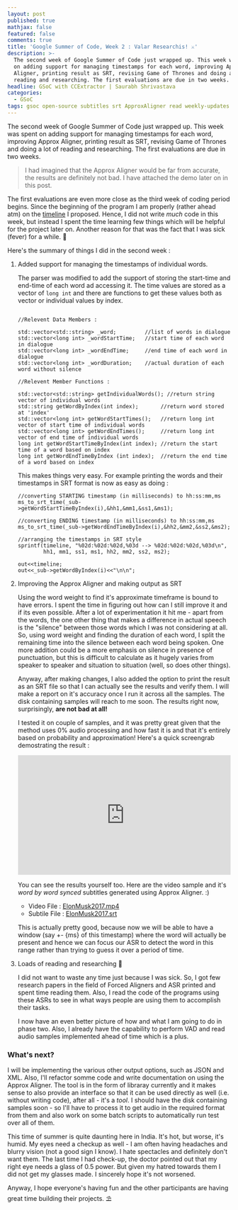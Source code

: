 ```yaml
---
layout: post
published: true
mathjax: false
featured: false
comments: true
title: 'Google Summer of Code, Week 2 : Valar Researchis! ⚔'
description: >-
  The second week of Google Summer of Code just wrapped up. This week was spent
  on adding support for managing timestamps for each word, improving Approx
  Aligner, printing result as SRT, revising Game of Thrones and doing a lot of
  reading and researching. The first evaluations are due in two weeks.
headline: GSoC with CCExtractor | Saurabh Shrivastava
categories:
  - GSoC
tags: gsoc open-source subtitles srt ApproxAligner read weekly-updates
---
```

The second week of Google Summer of Code just wrapped up. This week was spent on adding support for managing timestamps for each word, improving Approx Aligner, printing result as SRT, revising Game of Thrones and doing a lot of reading and researching. The first evaluations are due in two weeks.

> I had imagined that the Approx Aligner would be far from accurate, the results are definitely not bad. I have attached the demo later on in this post.

The first evaluations are even more close as the third week of coding period begins. Since the beginning of the program I am properly (rather ahead atm) on the [timeline](https://saurabhshri.github.io/gsoc/) I proposed. Hence, I did not write _much_ code in this week, but instead I spent the time learning few things which will be helpful for the project later on. Another reason for that was the fact that I was sick (fever) for a while. 🤒 

Here's the summary of things I did in the second week : 

1. Added support for managing the timestamps of individual words.

	The parser was modified to add the support of storing the start-time and end-time of each word ad accessing it. The time values are stored as a vector of `long int` and there are functions to get these values both as vector or individual values by index.
    
    ```
    
    //Relevent Data Members : 
    
    std::vector<std::string> _word;         //list of words in dialogue
    std::vector<long int> _wordStartTime;   //start time of each word in dialogue
    std::vector<long int> _wordEndTime;     //end time of each word in dialogue
    std::vector<long int> _wordDuration;    //actual duration of each word without silence
    
    //Relevent Member Functions : 
    
    std::vector<std::string> getIndividualWords(); //return string vector of individual words
    std::string getWordByIndex(int index);       //return word stored at 'index'
    std::vector<long int> getWordStartTimes();   //return long int vector of start time of individual words
    std::vector<long int> getWordEndTimes();     //return long int vector of end time of individual words
    long int getWordStartTimeByIndex(int index); //return the start time of a word based on index
    long int getWordEndTimeByIndex (int index);  //return the end time of a word based on index
    ```
    This makes things very easy. For example printing the words and their timestamps in SRT format is now as easy as doing : 

	```
    //converting STARTING timestamp (in milliseconds) to hh:ss:mm,ms
    ms_to_srt_time(_sub->getWordStartTimeByIndex(i),&hh1,&mm1,&ss1,&ms1);
    
    //converting ENDING timestamp (in milliseconds) to hh:ss:mm,ms
    ms_to_srt_time(_sub->getWordEndTimeByIndex(i),&hh2,&mm2,&ss2,&ms2); 
    
    //arranging the timestamps in SRT style
    sprintf(timeline, "%02d:%02d:%02d,%03d --> %02d:%02d:%02d,%03d\n", 
    		hh1, mm1, ss1, ms1, hh2, mm2, ss2, ms2);
            
    out<<timeline;
    out<<_sub->getWordByIndex(i)<<"\n\n";
    ```

2. Improving the Approx Aligner and making output as SRT

	Using the word weight to find it's approximate timeframe is bound to have errors. I spent the time in figuring out how can I still improve it and if its even possible. After a lot of experimentation it hit me - apart from the words, the one other thing that makes a difference in actual speech is the "silence" between those words which I was not considering at all. So, using word weight and finding the duration of each word, I split the remaining time into the silence between each word being spoken. One more addition could be a more emphasis on silence  in presence of punctuation, but this is difficult to calculate as it hugely varies from speaker to speaker and situation to situation (well, so does other things).
    
    Anyway, after making changes, I also added the option to print the result as an SRT file so that I can actually see the results and verify them. I will make a report on it's accuracy once I run it across all the samples. The disk containing samples will reach to me soon. The results right now, surprisingly, **are not bad at all!**
    
    I tested it on couple of samples, and it was pretty great given that the method uses 0% audio processing and how fast it is and that it's entirely based on probability and approximation! Here's a quick screengrab demostrating the result : 
    
    <div style="position:relative;height:0;padding-bottom:56.25%"><iframe src="https://www.youtube.com/embed/km1iHe_mGuo?ecver=2" style="position:absolute;width:100%;height:100%;left:0" width="640" height="360" frameborder="0" allowfullscreen></iframe></div>
    
    You can see the results yourself too. Here are the video sample and it's _word by word synced_ subtitles generated using Approx Aligner. :)
    
    - Video File 	: [ElonMusk2017.mp4](http://gsocdev3.ccextractor.org/~saurabhshri/repository/ted/ApproxAligner/ElonMusk2017.mp4)    
    - Subtile File 	: [ElonMusk2017.srt](http://gsocdev3.ccextractor.org/~saurabhshri/repository/ted/ApproxAligner/ElonMusk2017.srt)
    
    This is actually pretty good, because now we will be able to have a window (say +- {ms} of this timestamp) where the word will actually be present and hence we can focus our ASR to detect the word in this range rather than trying to guess it over a period of time.  

3. Loads of reading and researching 📑

	I did not want to waste any time just because I was sick. So, I got few research papers in the field of Forced Aligners and ASR printed and spent time reading them. Also, I read the code of the programs using these ASRs to see in what ways people are using them to accomplish their tasks.
    
    I now have an even better picture of how and what I am going to do in phase two. Also, I already have the capability to perform VAD and read audio samples implemented ahead of time which is a plus.
    
### What's next?

I will be implementing the various other output options, such as JSON and XML. Also, I'll refactor somme code and write documentation on using the Approx Aligner. The tool is in the form of libraray currently and it makes sense to also provide an interface so that it can be used directly as well (i.e. without writing code), after all - it's a _tool_. I should have the disk containing samples soon - so I'll have to process it to get audio in the required format from them and also work on some batch scripts to automatically run test over all of them. 

This time of summer is quite daunting here in India. It's hot, but worse, it's humid. My eyes need a checkup as well - I am often having headaches and blurry vision (not a good sign I know). I hate spectacles and definitely don't want them. The last time I had check-up, the doctor pointed out that my right eye needs a glass of 0.5 power. But given my hatred towards them I did not get my glasses made. I sincerely hope it's not worsened.

Anyway, I hope everyone's having fun and the other participants are having great time building their projects. ⛱